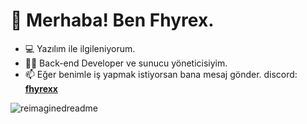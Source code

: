 <!--
:)
-->

<!DOCTYPE html>
<html>
<head>
</head>
<body>
<h1>🤘 Merhaba! Ben Fhyrex.</h1>
<ul>
<li>💻 Yazılım ile ilgileniyorum.</li>
<li>👨‍💻 Back-end Developer ve sunucu yöneticisiyim.</li>
<li>📫 Eğer benimle iş yapmak istiyorsan bana mesaj gönder. discord: <a href="https://discord.gg/2evpFX22TB"><b>fhyrexx</b></a></li>
</ul>

  <img src="https://myreadme.vercel.app/api/embed/fhyrex?panels=userstatistics,toprepositories" alt="reimaginedreadme" />
</body>
</html>
